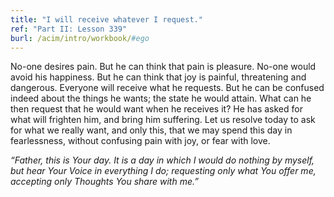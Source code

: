 ```yaml
---
title: "I will receive whatever I request."
ref: "Part II: Lesson 339"
burl: /acim/intro/workbook/#ego
---
```


No-one desires pain. But he can think that pain is pleasure. No-one
would avoid his happiness. But he can think that joy is painful,
threatening and dangerous. Everyone will receive what he requests. But
he can be confused indeed about the things he wants; the state he would
attain. What can he then request that he would want when he receives it?
He has asked for what will frighten him, and bring him suffering. Let us
resolve today to ask for what we really want, and only this, that we may
spend this day in fearlessness, without confusing pain with joy, or fear
with love.

*“Father, this is Your day. It is a day in which I would do nothing by
myself, but hear Your Voice in everything I do; requesting only what You
offer me, accepting only Thoughts You share with me.”*

